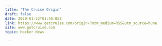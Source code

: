 ```yaml
---
title: "The Cruise Origin"
draft: false
date: 2020-01-22T01:40:05Z
link: https://www.getcruise.com/origin/?utm_medium=RSS&utm_source=hune
site: www.getcruise.com
topic: Hacker News  

---
```

